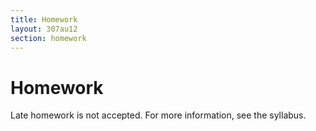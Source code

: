 ```yaml
---
title: Homework
layout: 307au12
section: homework
---
```


# Homework

Late homework is not accepted. For more information, see the syllabus.
